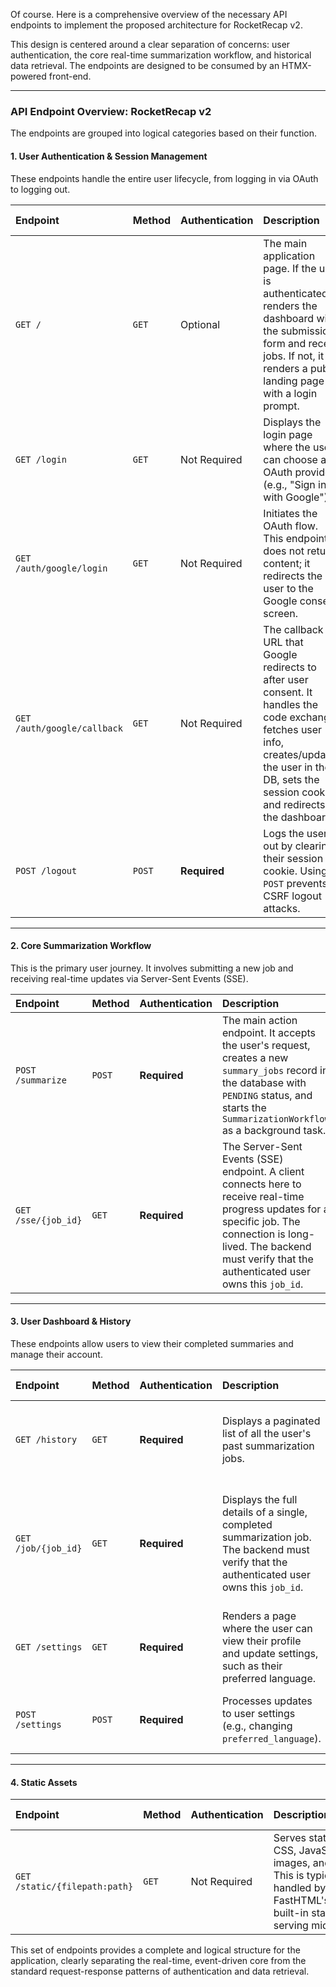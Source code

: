 Of course. Here is a comprehensive overview of the necessary API endpoints to implement the proposed architecture for RocketRecap v2.

This design is centered around a clear separation of concerns: user authentication, the core real-time summarization workflow, and historical data retrieval. The endpoints are designed to be consumed by an HTMX-powered front-end.

---

### **API Endpoint Overview: RocketRecap v2**

The endpoints are grouped into logical categories based on their function.

#### 1. User Authentication & Session Management

These endpoints handle the entire user lifecycle, from logging in via OAuth to logging out.

| Endpoint | Method | Authentication | Description | Request Data | Success Response |
| :--- | :--- | :--- | :--- | :--- | :--- |
| `GET /` | `GET` | Optional | The main application page. If the user is authenticated, it renders the dashboard with the submission form and recent jobs. If not, it renders a public landing page with a login prompt. | - | Full HTML page. |
| `GET /login` | `GET` | Not Required | Displays the login page where the user can choose an OAuth provider (e.g., "Sign in with Google"). | - | Full HTML page with login buttons. |
| `GET /auth/google/login` | `GET` | Not Required | Initiates the OAuth flow. This endpoint does not return content; it redirects the user to the Google consent screen. | - | HTTP 302 Redirect to Google's OAuth endpoint. |
| `GET /auth/google/callback` | `GET` | Not Required | The callback URL that Google redirects to after user consent. It handles the code exchange, fetches user info, creates/updates the user in the DB, sets the session cookie, and redirects to the dashboard. | `code`, `state` (Query Params from Google) | HTTP 303 Redirect to `/`. |
| `POST /logout` | `POST` | **Required** | Logs the user out by clearing their session cookie. Using `POST` prevents CSRF logout attacks. | - | HTTP 303 Redirect to `/login`. |

---

#### 2. Core Summarization Workflow

This is the primary user journey. It involves submitting a new job and receiving real-time updates via Server-Sent Events (SSE).

| Endpoint | Method | Authentication | Description | Request Data | Success Response |
| :--- | :--- | :--- | :--- | :--- | :--- |
| `POST /summarize` | `POST` | **Required** | The main action endpoint. It accepts the user's request, creates a new `summary_jobs` record in the database with `PENDING` status, and starts the `SummarizationWorkflow` as a background task. | Form Data bound to the `SummaryRequestForm` dataclass (`source_url`, `model_id`, etc.). | **HTML Partial.** Returns an initial placeholder `<div>` containing the HTMX attributes needed to connect to the SSE stream for the newly created job. e.g., `<div hx-ext="sse" sse-connect="/sse/{new_job_id}">Starting...</div>` |
| `GET /sse/{job_id}` | `GET` | **Required** | The Server-Sent Events (SSE) endpoint. A client connects here to receive real-time progress updates for a specific job. The connection is long-lived. The backend must verify that the authenticated user owns this `job_id`. | `job_id` (Path Parameter). | **`text/event-stream`**. Pushes a stream of events like `event: thinking`, `event: content`, `event: status_update`, and `event: complete`. Each event carries a `data:` payload with HTML content or JSON status information for the client to swap into the DOM. |

---

#### 3. User Dashboard & History

These endpoints allow users to view their completed summaries and manage their account.

| Endpoint | Method | Authentication | Description | Request Data | Success Response |
| :--- | :--- | :--- | :--- | :--- | :--- |
| `GET /history` | `GET` | **Required** | Displays a paginated list of all the user's past summarization jobs. | Optional query params for pagination (e.g., `?page=2`). | Full HTML page containing a table or list of completed jobs. |
| `GET /job/{job_id}` | `GET` | **Required** | Displays the full details of a single, completed summarization job. The backend must verify that the authenticated user owns this `job_id`. | `job_id` (Path Parameter). | Full HTML page showing the final formatted summary, metadata (cost, tokens), and a link to the original source. |
| `GET /settings` | `GET` | **Required** | Renders a page where the user can view their profile and update settings, such as their preferred language. | - | Full HTML page with a settings form. |
| `POST /settings` | `POST` | **Required** | Processes updates to user settings (e.g., changing `preferred_language`). | Form Data with user preferences. | HTTP 303 Redirect back to `/settings` with a success toast/message. |

---

#### 4. Static Assets

| Endpoint | Method | Authentication | Description | Request Data | Success Response |
| :--- | :--- | :--- | :--- | :--- | :--- |
| `GET /static/{filepath:path}` | `GET` | Not Required | Serves static files like CSS, JavaScript, images, and fonts. This is typically handled by FastHTML's/Starlette's built-in static file serving middleware. | `filepath` (Path Parameter). | The requested file with the appropriate `Content-Type` header. |

This set of endpoints provides a complete and logical structure for the application, clearly separating the real-time, event-driven core from the standard request-response patterns of authentication and data retrieval.